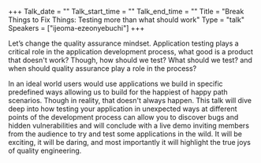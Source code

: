 +++
Talk_date = ""
Talk_start_time = ""
Talk_end_time = ""
Title = "Break Things to Fix Things: Testing more than what should work"
Type = "talk"
Speakers = ["ijeoma-ezeonyebuchi"]
+++

Let’s change the quality assurance mindset. Application testing plays a critical role in the application development process, what good is a product that doesn't work? Though, how should we test? What should we test? and when should quality assurance play a role in the process?

In an ideal world users would use applications we build in specific predefined ways allowing us to build for the happiest of happy path scenarios. Though in reality, that doesn't always happen. This talk will dive deep into how testing your application in unexpected ways at different points of the development process can allow you to discover bugs and hidden vulnerabilities and will conclude with a live demo inviting members from the audience to try and test some applications in the wild. It will be exciting, it will be daring, and most importantly it will highlight the true joys of quality engineering.
